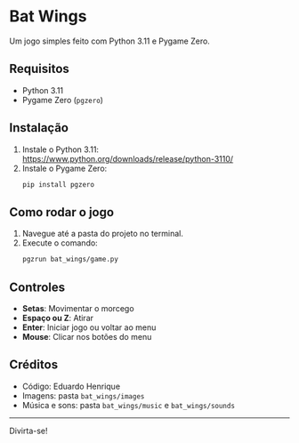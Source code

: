 # Bat Wings

Um jogo simples feito com Python 3.11 e Pygame Zero.

## Requisitos
- Python 3.11
- Pygame Zero (`pgzero`)

## Instalação
1. Instale o Python 3.11: https://www.python.org/downloads/release/python-3110/
2. Instale o Pygame Zero:
   ```bash
   pip install pgzero
   ```

## Como rodar o jogo
1. Navegue até a pasta do projeto no terminal.
2. Execute o comando:
   ```bash
   pgzrun bat_wings/game.py
   ```

## Controles
- **Setas**: Movimentar o morcego
- **Espaço ou Z**: Atirar
- **Enter**: Iniciar jogo ou voltar ao menu
- **Mouse**: Clicar nos botões do menu

## Créditos
- Código: Eduardo Henrique
- Imagens: pasta `bat_wings/images`
- Música e sons: pasta `bat_wings/music` e `bat_wings/sounds`

---
Divirta-se! 